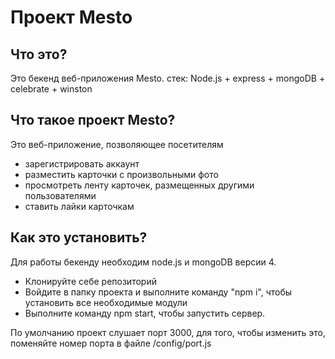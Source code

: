 # Проект Mesto 

## Что это?

Это бекенд веб-приложения Mesto.
стек: Node.js + express + mongoDB + celebrate + winston

## Что такое проект Mesto?

Это веб-приложение, позволяющее посетителям 
- зарегистрировать аккаунт
- разместить карточки с произвольными фото 
- просмотреть ленту карточек, размещенных другими пользователями
- ставить лайки карточкам

## Как это установить?

Для работы бекенду необходим node.js и mongoDB версии 4.

- Клонируйте себе репозиторий
- Войдите в папку проекта и выполните команду "npm i", чтобы установить все необходимые модули
- Выполните команду npm start, чтобы запустить сервер. 

По умолчанию проект слушает порт 3000, для того, чтобы изменить это, поменяйте номер порта в файле /config/port.js
